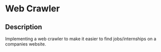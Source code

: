 # Web Crawler

## Description
Implementing a web crawler to make it easier to find jobs/internships on a companies website. 
